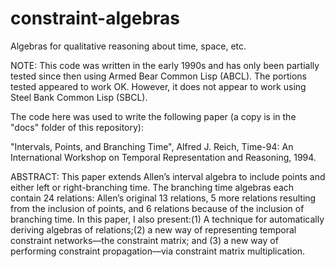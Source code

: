 # constraint-algebras
Algebras for qualitative reasoning about time, space, etc.

NOTE: This code was written in the early 1990s and has only been partially tested since then using Armed Bear Common Lisp (ABCL).  The portions tested appeared to work OK.  However, it does not appear to work using Steel Bank Common Lisp (SBCL).

The code here was used to write the following paper (a copy is in the "docs" folder of this repository):

"Intervals, Points, and Branching Time", Alfred J. Reich, Time-94: An International Workshop on Temporal Representation and Reasoning, 1994.

ABSTRACT: This paper extends Allen’s interval algebra to include points and either left or right-branching time. The branching time algebras each contain 24 relations: Allen’s original 13 relations, 5 more relations resulting from the inclusion of points, and 6 relations because of the inclusion of branching time. In this paper, I also present:(1) A technique for automatically deriving algebras of relations;(2) a new way of representing temporal constraint networks—the constraint matrix; and (3) a new way of performing constraint propagation—via constraint matrix multiplication.
